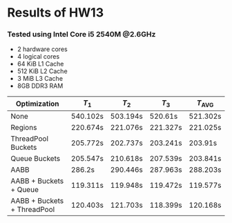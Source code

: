# Results of HW13
### Tested using Intel Core i5 2540M @2.6GHz
- 2 hardware cores
- 4 logical cores
- 64 KiB L1 Cache
- 512 KiB L2 Cache
- 3 MiB L3 Cache
- 8GB DDR3 RAM

| Optimization                | $T_1$    | $T_2$    | $T_3$    | $T_\text{AVG}$ |
| --------------------------- | -------- | -------- | -------- | -------------- |
| None                        | 540.102s | 503.194s | 520.61s  | 521.302s       |
| Regions                     | 220.674s | 221.076s | 221.327s | 221.025s       |
| ThreadPool Buckets          | 205.772s | 202.737s | 203.241s | 203.91s        |
| Queue Buckets               | 205.547s | 210.618s | 207.539s | 203.841s       |
| AABB                        | 286.2s   | 290.446s | 287.963s | 288.203s       |
| AABB + Buckets + Queue      | 119.311s | 119.948s | 119.472s | 119.577s       |
| AABB + Buckets + ThreadPool | 120.403s | 121.703s | 118.399s | 120.168s       |